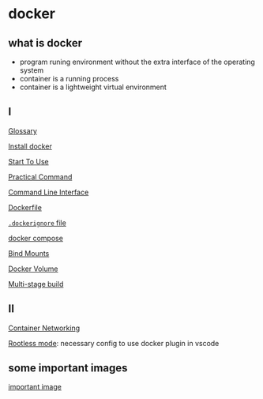 # docker

## what is docker

- program runing environment without the extra interface of the operating system
- container is a running process
- container is a lightweight virtual environment

## I

[Glossary](docker-glossary.md)

[Install docker](docker-install.md)

[Start To Use](docker-start.md)

[Practical Command](docker-practical-command.md)

[Command Line Interface](docker-command-line-interface.md)

[Dockerfile](docker-dockerfile.md)

[`.dockerignore` file](docker-dockerignore.md)

[docker compose](docker-compose.md)

[Bind Mounts](docker-bind-mounts.md)

[Docker Volume](docker-volume.md)

[Multi-stage build](docker-multi-stage-builds.md)

## II


[Container Networking](docker-container-networking.md)

[Rootless mode](docker-rootless.md): necessary config to use docker plugin in vscode

## some important images

[important image](docker-important-images.md)
